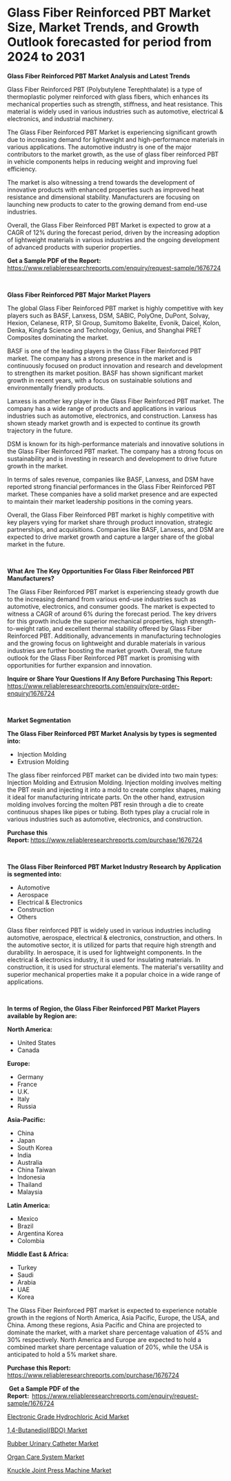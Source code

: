 <p><h1>Glass Fiber Reinforced PBT Market Size, Market Trends, and Growth Outlook forecasted for period from 2024 to 2031</h1></p><p><strong>Glass Fiber Reinforced PBT Market Analysis and Latest Trends</strong></p>
<p><p>Glass Fiber Reinforced PBT (Polybutylene Terephthalate) is a type of thermoplastic polymer reinforced with glass fibers, which enhances its mechanical properties such as strength, stiffness, and heat resistance. This material is widely used in various industries such as automotive, electrical & electronics, and industrial machinery.</p><p>The Glass Fiber Reinforced PBT Market is experiencing significant growth due to increasing demand for lightweight and high-performance materials in various applications. The automotive industry is one of the major contributors to the market growth, as the use of glass fiber reinforced PBT in vehicle components helps in reducing weight and improving fuel efficiency.</p><p>The market is also witnessing a trend towards the development of innovative products with enhanced properties such as improved heat resistance and dimensional stability. Manufacturers are focusing on launching new products to cater to the growing demand from end-use industries.</p><p>Overall, the Glass Fiber Reinforced PBT Market is expected to grow at a CAGR of 12% during the forecast period, driven by the increasing adoption of lightweight materials in various industries and the ongoing development of advanced products with superior properties.</p></p>
<p><strong>Get a Sample PDF of the Report:&nbsp;</strong> <a href="https://www.reliableresearchreports.com/enquiry/request-sample/1676724">https://www.reliableresearchreports.com/enquiry/request-sample/1676724</a></p>
<p>&nbsp;</p>
<p><strong>Glass Fiber Reinforced PBT Major Market Players</strong></p>
<p><p>The global Glass Fiber Reinforced PBT market is highly competitive with key players such as BASF, Lanxess, DSM, SABIC, PolyOne, DuPont, Solvay, Hexion, Celanese, RTP, SI Group, Sumitomo Bakelite, Evonik, Daicel, Kolon, Denka, Kingfa Science and Technology, Genius, and Shanghai PRET Composites dominating the market.</p><p>BASF is one of the leading players in the Glass Fiber Reinforced PBT market. The company has a strong presence in the market and is continuously focused on product innovation and research and development to strengthen its market position. BASF has shown significant market growth in recent years, with a focus on sustainable solutions and environmentally friendly products.</p><p>Lanxess is another key player in the Glass Fiber Reinforced PBT market. The company has a wide range of products and applications in various industries such as automotive, electronics, and construction. Lanxess has shown steady market growth and is expected to continue its growth trajectory in the future.</p><p>DSM is known for its high-performance materials and innovative solutions in the Glass Fiber Reinforced PBT market. The company has a strong focus on sustainability and is investing in research and development to drive future growth in the market.</p><p>In terms of sales revenue, companies like BASF, Lanxess, and DSM have reported strong financial performances in the Glass Fiber Reinforced PBT market. These companies have a solid market presence and are expected to maintain their market leadership positions in the coming years.</p><p>Overall, the Glass Fiber Reinforced PBT market is highly competitive with key players vying for market share through product innovation, strategic partnerships, and acquisitions. Companies like BASF, Lanxess, and DSM are expected to drive market growth and capture a larger share of the global market in the future.</p></p>
<p>&nbsp;</p>
<p><strong>What Are The Key Opportunities For Glass Fiber Reinforced PBT Manufacturers?</strong></p>
<p><p>The Glass Fiber Reinforced PBT market is experiencing steady growth due to the increasing demand from various end-use industries such as automotive, electronics, and consumer goods. The market is expected to witness a CAGR of around 6% during the forecast period. The key drivers for this growth include the superior mechanical properties, high strength-to-weight ratio, and excellent thermal stability offered by Glass Fiber Reinforced PBT. Additionally, advancements in manufacturing technologies and the growing focus on lightweight and durable materials in various industries are further boosting the market growth. Overall, the future outlook for the Glass Fiber Reinforced PBT market is promising with opportunities for further expansion and innovation.</p></p>
<p><strong>Inquire or Share Your Questions If Any Before Purchasing This Report:</strong> <a href="https://www.reliableresearchreports.com/enquiry/pre-order-enquiry/1676724">https://www.reliableresearchreports.com/enquiry/pre-order-enquiry/1676724</a></p>
<p>&nbsp;</p>
<p><strong>Market Segmentation</strong></p>
<p><strong>The Glass Fiber Reinforced PBT Market Analysis by types is segmented into:</strong></p>
<p><ul><li>Injection Molding</li><li>Extrusion Molding</li></ul></p>
<p><p>The glass fiber reinforced PBT market can be divided into two main types: Injection Molding and Extrusion Molding. Injection molding involves melting the PBT resin and injecting it into a mold to create complex shapes, making it ideal for manufacturing intricate parts. On the other hand, extrusion molding involves forcing the molten PBT resin through a die to create continuous shapes like pipes or tubing. Both types play a crucial role in various industries such as automotive, electronics, and construction.</p></p>
<p><strong>Purchase this Report:&nbsp;</strong><a href="https://www.reliableresearchreports.com/purchase/1676724">https://www.reliableresearchreports.com/purchase/1676724</a></p>
<p>&nbsp;</p>
<p><strong>The Glass Fiber Reinforced PBT Market Industry Research by Application is segmented into:</strong></p>
<p><ul><li>Automotive</li><li>Aerospace</li><li>Electrical & Electronics</li><li>Construction</li><li>Others</li></ul></p>
<p><p>Glass fiber reinforced PBT is widely used in various industries including automotive, aerospace, electrical & electronics, construction, and others. In the automotive sector, it is utilized for parts that require high strength and durability. In aerospace, it is used for lightweight components. In the electrical & electronics industry, it is used for insulating materials. In construction, it is used for structural elements. The material's versatility and superior mechanical properties make it a popular choice in a wide range of applications.</p></p>
<p>&nbsp;</p>
<p><strong>In terms of Region, the Glass Fiber Reinforced PBT Market Players available by Region are:</strong></p>
<p>
    <p> <strong> North America: </strong>
        <ul>
            <li>United States</li>
            <li>Canada</li>
        </ul>
        </p> 
    <p> <strong> Europe: </strong>
        <ul>
            <li>Germany</li>
            <li>France</li>
            <li>U.K.</li>
            <li>Italy</li>
            <li>Russia</li>
        </ul>
        </p> 
    <p> <strong> Asia-Pacific: </strong>
        <ul>
            <li>China</li>
            <li>Japan</li>
            <li>South Korea</li>
            <li>India</li>
            <li>Australia</li>
            <li>China Taiwan</li>
            <li>Indonesia</li>
            <li>Thailand</li>
            <li>Malaysia</li>
        </ul>
        </p> 
    <p> <strong> Latin America: </strong>
        <ul>
            <li>Mexico</li>
            <li>Brazil</li>
            <li>Argentina Korea</li>
            <li>Colombia</li>
        </ul>
        </p> 
    <p> <strong> Middle East & Africa: </strong>
        <ul>
            <li>Turkey</li>
            <li>Saudi</li>
            <li>Arabia</li>
            <li>UAE</li>
            <li>Korea</li>
        </ul>
    </p>
    </p>
<p><p>The Glass Fiber Reinforced PBT market is expected to experience notable growth in the regions of North America, Asia Pacific, Europe, the USA, and China. Among these regions, Asia Pacific and China are projected to dominate the market, with a market share percentage valuation of 45% and 30% respectively. North America and Europe are expected to hold a combined market share percentage valuation of 20%, while the USA is anticipated to hold a 5% market share.</p></p>
<p><strong>Purchase this Report: </strong><a href="https://www.reliableresearchreports.com/purchase/1676724">https://www.reliableresearchreports.com/purchase/1676724</a></p>
<p>&nbsp;<strong>Get a Sample PDF of the Report:&nbsp;&nbsp;</strong><a href="https://www.reliableresearchreports.com/enquiry/request-sample/1676724">https://www.reliableresearchreports.com/enquiry/request-sample/1676724</a></p>
<p><strong></strong></p>
<p><p><a href="https://github.com/pgtimber/Market-Research-Report-List-1/blob/main/electronic-grade-hydrochloric-acid-market.md">Electronic Grade Hydrochloric Acid Market</a></p><p><a href="https://github.com/arionmp/Market-Research-Report-List-2/blob/main/14-butanediolbdo-market.md">1,4-Butanediol(BDO) Market</a></p><p><a href="https://medium.com/@paulmcglynn6456/decoding-rubber-urinary-catheter-market-metrics-market-share-trends-and-growth-patterns-61df17cd11fa">Rubber Urinary Catheter Market</a></p><p><a href="https://medium.com/@joanacasper19/organ-care-system-market-insight-market-trends-growth-forecasted-from-2024-to-2031-64dd1e061cad">Organ Care System Market</a></p><p><a href="https://medium.com/@paulmcglynn6456/knuckle-joint-press-machine-market-outlook-industry-overview-and-forecast-2024-to-2031-66a4a2e4b9b3">Knuckle Joint Press Machine Market</a></p></p>